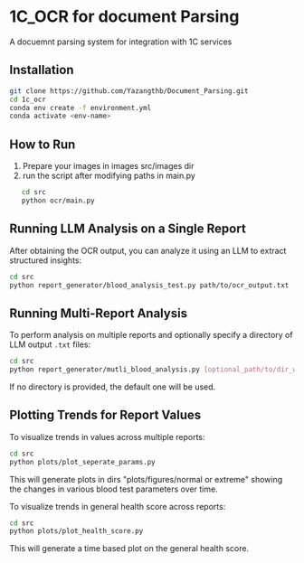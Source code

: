 # 1C_OCR for document Parsing

A docuemnt parsing system for integration with 1C services

## Installation

```bash
git clone https://github.com/Yazangthb/Document_Parsing.git
cd 1c_ocr
conda env create -f environment.yml
conda activate <env-name>
```
## How to  Run

1. Prepare your images in images src/images dir
2. run the script after modifying paths in main.py
```bash
   cd src
   python ocr/main.py
```


## Running LLM Analysis on a Single Report

After obtaining the OCR output, you can analyze it using an LLM to extract structured insights:

```bash
cd src
python report_generator/blood_analysis_test.py path/to/ocr_output.txt
```

## Running Multi-Report Analysis

To perform analysis on multiple reports and optionally specify a directory of LLM output `.txt` files:

```bash
cd src
python report_generator/mutli_blood_analysis.py [optional_path/to/dir_with_LLM_output_txt_files]
```

If no directory is provided, the default one will be used.

## Plotting Trends for Report Values

To visualize trends in values across multiple reports:

```bash
cd src
python plots/plot_seperate_params.py
```

This will generate plots in dirs "plots/figures/normal or extreme" showing the changes in various blood test parameters over time.

To visualize trends in general health score across reports:

```bash
cd src
python plots/plot_health_score.py
```

This will generate a time based plot on the general health score.

